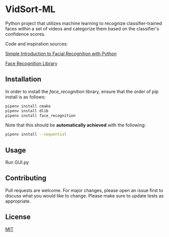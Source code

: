 # VidSort-ML

Python project that utilizes machine learning to recognize classifier-trained faces within a set of videos and categorize them based on the classifier's confidence scores.

Code and inspiration sources:

[Simple Introduction to Facial Recognition with Python](https://www.analyticsvidhya.com/blog/2018/08/a-simple-introduction-to-facial-recognition-with-python-codes/)

[Face Recognition Library](https://github.com/ageitgey/face_recognition/blob/master/README.md#installation)

## Installation

In order to install the *face_recognition* library, ensure that the order of pip install is as follows:
```bash
pipenv install cmake
pipenv install dlib
pipenv install face_recognition
```

Note that this should be **automatically achieved** with the following:
```bash
pipenv install --sequential
```

## Usage

Run GUI.py

## Contributing
Pull requests are welcome. For major changes, please open an issue first to discuss what you would like to change.
Please make sure to update tests as appropriate.

## License
[MIT](https://choosealicense.com/licenses/mit/)